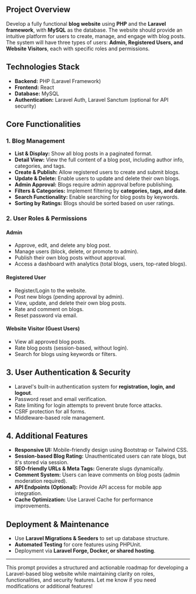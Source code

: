 ## **Project Overview**  

Develop a fully functional **blog website** using **PHP** and the **Laravel framework**, with **MySQL** as the database. The website should provide an intuitive platform for users to create, manage, and engage with blog posts. The system will have three types of users: **Admin, Registered Users, and Website Visitors**, each with specific roles and permissions.  

## **Technologies Stack**  

- **Backend:** PHP (Laravel Framework)  
- **Frontend:** React
- **Database:** MySQL  
- **Authentication:** Laravel Auth, Laravel Sanctum (optional for API security)  

## **Core Functionalities**  

### **1. Blog Management**  
- **List & Display:** Show all blog posts in a paginated format.  
- **Detail View:** View the full content of a blog post, including author info, categories, and tags.  
- **Create & Publish:** Allow registered users to create and submit blogs.  
- **Update & Delete:** Enable users to update and delete their own blogs.  
- **Admin Approval:** Blogs require admin approval before publishing.  
- **Filters & Categories:** Implement filtering by **categories, tags, and date**.  
- **Search Functionality:** Enable searching for blog posts by keywords.  
- **Sorting by Ratings:** Blogs should be sorted based on user ratings.  

### **2. User Roles & Permissions**  

#### **Admin**  
- Approve, edit, and delete any blog post.  
- Manage users (block, delete, or promote to admin).  
- Publish their own blog posts without approval.  
- Access a dashboard with analytics (total blogs, users, top-rated blogs).  

#### **Registered User**  
- Register/Login to the website.  
- Post new blogs (pending approval by admin).  
- View, update, and delete their own blog posts.  
- Rate and comment on blogs.  
- Reset password via email.  

#### **Website Visitor (Guest Users)**  
- View all approved blog posts.  
- Rate blog posts (session-based, without login).  
- Search for blogs using keywords or filters.  

## **3. User Authentication & Security**  

- Laravel's built-in authentication system for **registration, login, and logout**.  
- Password reset and email verification.  
- Rate limiting for login attempts to prevent brute force attacks.  
- CSRF protection for all forms.  
- Middleware-based role management.  

## **4. Additional Features**  

- **Responsive UI:** Mobile-friendly design using Bootstrap or Tailwind CSS.  
- **Session-based Blog Rating:** Unauthenticated users can rate blogs, but it's stored via session.  
- **SEO-friendly URLs & Meta Tags:** Generate slugs dynamically.  
- **Comment System:** Users can leave comments on blog posts (admin moderation required).  
- **API Endpoints (Optional):** Provide API access for mobile app integration.  
- **Cache Optimization:** Use Laravel Cache for performance improvements.  

## **Deployment & Maintenance**  

- Use **Laravel Migrations & Seeders** to set up database structure.  
- **Automated Testing** for core features using PHPUnit.  
- Deployment via **Laravel Forge, Docker, or shared hosting**.  

---

This prompt provides a structured and actionable roadmap for developing a Laravel-based blog website while maintaining clarity on roles, functionalities, and security features. Let me know if you need modifications or additional features!